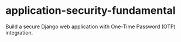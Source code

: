 # application-security-fundamental
Build a secure Django web application with One-Time Password (OTP) integration.
